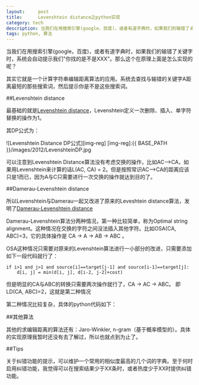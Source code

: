 ```yaml
---
layout:     post
title:      Levenshtein distance之python实现
category: tech
description: 当我们在用搜索引擎(google，百度)，或者有道字典时，如果我们的输错了关键字时......
tags: python, 算法
---
```


当我们在用搜索引擎(google，百度)，或者有道字典时，如果我们的输错了关键字时，系统会自动提示我们"你找的是不是XXX"。那么这个在原理上面是怎么实现的呢？

其实它就是一个计算字符串编辑距离算法的应用。系统去查找与输错的关键字A距离最短的那些搜索词，然后提示你是不是这些搜索词。

##Levenshtein distance

最基础的就是[Levenshtein distance](http://en.wikipedia.org/wiki/Levenshtein_distance)，Levenshtein定义一次删除、插入、单字符替换的操作为1。

其DP公式为：

![Levenshtein Distance DP公式][img-reg]
[img-reg]:{{ BASE_PATH }}/images/2012/LevenshteinDP.jpg

可以注意到Levenshtein Distance算法没有考虑交换的操作，比如AC-->CA，如果用Levenshtein来计算的话L(AC, CA) = 2。但是按照常识AC-->CA的距离应该只是1而已，因为A与C只需要进行一次交换的操作就达到目的了。

##Damerau-Levenshtein distance

所以Levenshtein与Damerau一起又改进了原来的Leveshtein distance算法，发明了[Damerau-Levenshtein distance](http://en.wikipedia.org/wiki/Damerau%E2%80%93Levenshtein_distance)

Damerau-Levenshtein算法分两种情况，第一种比较简单，称为Optimal string alignment。这种情况在交换的字符之间没法插入其他字符。比如OSA(CA, ABC)=3，它的具体操作是 CA -> A -> AB -> ABC 。

OSA这种情况只需要对原来的Levenshtein算法进行一小部分的改进，只需要添加如下一段代码就行了：

	if i>1 and j>1 and source[i]==target[j-1] and source[i-1]==target[j]:
		d[i, j] = min(d[i, j], d[i-2, j-2]+cost)

但是明显的CA与ABC的转换只需要两次操作就行了，CA -> AC -> ABC。 即LD(CA, ABC)=2，这就是第二种情况

第二种情况比较复杂，具体的python代码如下：

<script src="https://gist.github.com/3799352.js">
</script>

##其他算法

其他的求编辑距离的算法还有：Jaro-Winkler, n-gram（基于概率模型的）。具体的实现原理我暂时还没有去了解过，所以也就点到为止了。

##Tips

关于纠错功能的提示，可以维护一个常用的相似度最高的几个词的字典。至于何时启用纠错功能，我觉得可以在搜索结果少于XX条时，或者热度少于XX时提供纠错功能。